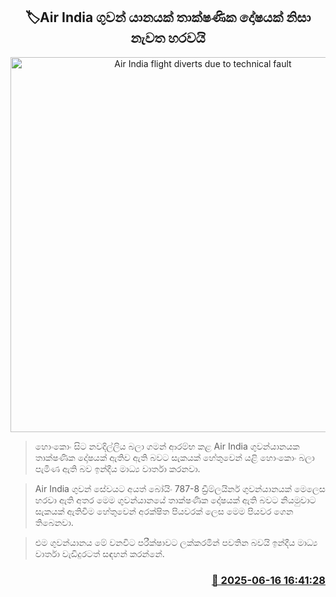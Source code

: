 <p align='center'><b><h2 align='center' title='Air India flight diverts due to technical fault'>🏷Air India ගුවන් යානයක් තාක්ෂණික දෝෂයක් නිසා නැවත හරවයි</h2></b></p>
<p align='center'><img src='https://helakuru.sgp1.cdn.digitaloceanspaces.com/esana/images/lib/air-india-up.jpg' width='600' alt='Air India flight diverts due to technical fault'></p>

> හොංකොං සිට නවදිල්ලිය බලා ගමන් ආරම්භ කළ Air India ගුවන්යානයක තාක්ෂණික දෝෂයක් ඇතිව ඇති බවට සැකයක් හේතුවෙන් යළි හොංකොං බලා පැමිණ ඇති බව ඉන්දීය මාධ්‍ය වාර්තා කරනවා.

> Air India ගුවන් සේවයට අයත් බෝයිං 787-8 ඩ්‍රීම්ලයිනර් ගුවන්යානයක් මෙලෙස හරවා ඇති අතර මෙම ගුවන්යානයේ තාක්ෂණික දෝෂයක් ඇති බවට නියමුවාට සැකයක් ඇතිවීම හේතුවෙන් අරක්ෂිත පියවරක් ලෙස මෙම පියවර ගෙන තිබෙනවා.

> එම ගුවන්යානය මේ වනවිට පරීක්ෂාවට ලක්කරමින් පවතින බවයි ඉන්දීය මාධ්‍ය වාර්තා වැඩිදුරටත් සඳහන් කරන්නේ.



<h3 align='right'><a href='https://www.helakuru.lk/esana/p/111056/'>📅 2025-06-16 16:41:28</a></h3>
